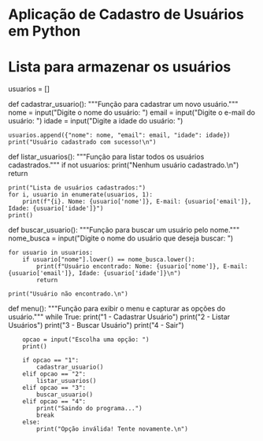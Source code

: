 # Aplicação de Cadastro de Usuários em Python

# Lista para armazenar os usuários
usuarios = []

def cadastrar_usuario():
    """Função para cadastrar um novo usuário."""
    nome = input("Digite o nome do usuário: ")
    email = input("Digite o e-mail do usuário: ")
    idade = input("Digite a idade do usuário: ")
    
    usuarios.append({"nome": nome, "email": email, "idade": idade})
    print("Usuário cadastrado com sucesso!\n")

def listar_usuarios():
    """Função para listar todos os usuários cadastrados."""
    if not usuarios:
        print("Nenhum usuário cadastrado.\n")
        return
    
    print("Lista de usuários cadastrados:")
    for i, usuario in enumerate(usuarios, 1):
        print(f"{i}. Nome: {usuario['nome']}, E-mail: {usuario['email']}, Idade: {usuario['idade']}")
    print()

def buscar_usuario():
    """Função para buscar um usuário pelo nome."""
    nome_busca = input("Digite o nome do usuário que deseja buscar: ")
    
    for usuario in usuarios:
        if usuario["nome"].lower() == nome_busca.lower():
            print(f"Usuário encontrado: Nome: {usuario['nome']}, E-mail: {usuario['email']}, Idade: {usuario['idade']}\n")
            return
    
    print("Usuário não encontrado.\n")

def menu():
    """Função para exibir o menu e capturar as opções do usuário."""
    while True:
        print("1 - Cadastrar Usuário")
        print("2 - Listar Usuários")
        print("3 - Buscar Usuário")
        print("4 - Sair")
        
        opcao = input("Escolha uma opção: ")
        print()
        
        if opcao == "1":
            cadastrar_usuario()
        elif opcao == "2":
            listar_usuarios()
        elif opcao == "3":
            buscar_usuario()
        elif opcao == "4":
            print("Saindo do programa...")
            break
        else:
            print("Opção inválida! Tente novamente.\n")
